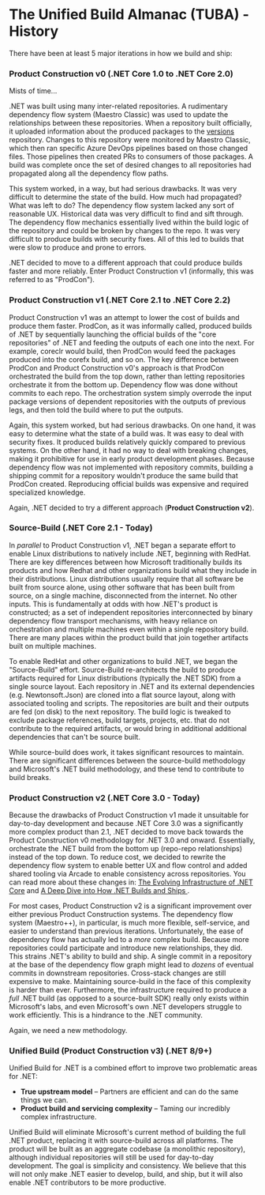 # The Unified Build Almanac (TUBA) - History

There have been at least 5 major iterations in how we build and ship:

### **Product Construction v0 (.NET Core 1.0 to .NET Core 2.0)**

Mists of time...

.NET was built using many inter-related repositories. A rudimentary dependency flow system (Maestro Classic) was used to update the relationships between these repositories. When a repository built officially, it uploaded information about the produced packages to the [versions](https://github.com/dotnet/versions) repository. Changes to this repository were monitored by Maestro Classic, which then ran specific Azure DevOps pipelines based on those changed files. Those pipelines then created PRs to consumers of those packages. A build was complete once the set of desired changes to all repositories had propagated along all the dependency flow paths.

This system worked, in a way, but had serious drawbacks. It was very difficult to determine the state of the build. How much had propagated? What was left to do? The dependency flow system lacked any sort of reasonable UX. Historical data was very difficult to find and sift through. The dependency flow mechanics essentially lived within the build logic of the repository and could be broken by changes to the repo. It was very difficult to produce builds with security fixes. All of this led to builds that were slow to produce and prone to errors.

.NET decided to move to a different approach that could produce builds faster and more reliably. Enter Product Construction v1 (informally, this was referred to as "ProdCon").

### **Product Construction v1 (.NET Core 2.1 to .NET Core 2.2)**

Product Construction v1 was an attempt to lower the cost of builds and produce them faster. ProdCon, as it was informally called, produced builds of .NET by sequentially launching the official builds of the "core repositories" of .NET and feeding the outputs of each one into the next. For example, coreclr would build, then ProdCon would feed the packages produced into the corefx build, and so on. The key difference between ProdCon and Product Construction v0's approach is that ProdCon orchestrated the build from the top down, rather than letting repositories orchestrate it from the bottom up. Dependency flow was done without commits to each repo. The orchestration system simply overrode the input package versions of dependent repositories with the outputs of previous legs, and then told the build where to put the outputs.

Again, this system worked, but had serious drawbacks. On one hand, it was easy to determine what the state of a build was. It was easy to deal with security fixes. It produced builds relatively quickly compared to previous systems. On the other hand, it had no way to deal with breaking changes, making it prohibitive for use in early product development phases. Because dependency flow was not implemented with repository commits, building a shipping commit for a repository wouldn't produce the same build that ProdCon created. Reproducing official builds was expensive and required specialized knowledge.

Again, .NET decided to try a different approach (**Product Construction v2**).

### **Source-Build (.NET Core 2.1 - Today)**

In *parallel* to Product Construction v1, .NET began a separate effort to enable Linux distributions to natively include .NET, beginning with RedHat. There are key differences between how Microsoft traditionally builds its products and how Redhat and other organizations build what they include in their distributions. Linux distributions usually require that all software be built from source alone, using other software that has been built from source, on a single machine, disconnected from the internet. No other inputs. This is fundamentally at odds with how .NET's product is constructed; as a set of independent repositories interconnected by binary dependency flow transport mechanisms, with heavy reliance on orchestration and multiple machines even within a single repository build. There are many places within the product build that join together artifacts built on multiple machines.

To enable RedHat and other organizations to build .NET, we began the "Source-Build" effort. Source-Build re-architects the build to produce artifacts required for Linux distributions (typically the .NET SDK) from a single source layout. Each repository in .NET and its external dependencies (e.g. Newtonsoft.Json) are cloned into a flat source layout, along with associated tooling and scripts. The repositories are built and their outputs are fed (on disk) to the next repository. The build logic is tweaked to exclude package references, build targets, projects, etc. that do not contribute to the required artifacts, or would bring in additional additional dependencies that can't be source built.

While source-build does work, it takes significant resources to maintain. There are significant differences between the source-build methodology and Microsoft's .NET build methodology, and these tend to contribute to build breaks.

### **Product Construction v2 (.NET Core 3.0 - Today)**

Because the drawbacks of Product Construction v1 made it unsuitable for day-to-day development and because .NET Core 3.0 was a significantly more complex product than 2.1, .NET decided to move back towards the Product Construction v0 methodology for .NET 3.0 and onward. Essentially, orchestrate the .NET build from the bottom up (repo-repo relationships) instead of the top down. To reduce cost, we decided to rewrite the dependency flow system to enable better UX and flow control and added shared tooling via Arcade to enable consistency across repositories. You can read more about these changes in: [The Evolving Infrastructure of .NET Core](https://devblogs.microsoft.com/dotnet/the-evolving-infrastructure-of-net-core/) and [A Deep Dive into How .NET Builds and Ships
](https://devblogs.microsoft.com/dotnet/a-deep-dive-into-how-net-builds-and-ships/).

For most cases, Product Construction v2 is a significant improvement over either previous Product Construction systems. The dependency flow system (Maestro++), in particular, is much more flexible, self-service, and easier to understand than previous iterations. Unfortunately, the ease of dependency flow has actually led to a *more* complex build. Because more repositories could participate and introduce new relationships, they did. This strains .NET's ability to build and ship. A single commit in a repository at the base of the dependency flow graph might lead to *dozens* of eventual commits in downstream repositories. Cross-stack changes are still expensive to make. Maintaining source-build in the face of this complexity is harder than ever. Furthermore, the infrastructure required to produce a *full* .NET build (as opposed to a source-built SDK) really only exists within Microsoft's labs, and even Microsoft's own .NET developers struggle to work efficiently. This is a hindrance to the .NET community.

Again, we need a new methodology.

### **Unified Build (Product Construction v3) (.NET 8/9+)**

Unified Build for .NET is a combined effort to improve two problematic areas for .NET:
- **True upstream model** – Partners are efficient and can do the same things we can.
- **Product build and servicing complexity** – Taming our incredibly complex infrastructure.

Unified Build will eliminate Microsoft's current method of building the full .NET product, replacing it with source-build across all platforms. The product will be built as an aggregate codebase (a monolithic repository), although individual repositories will still be used for day-to-day development. The goal is simplicity and consistency. We believe that this will not only make .NET easier to develop, build, and ship, but it will also enable .NET contributors to be more productive.
